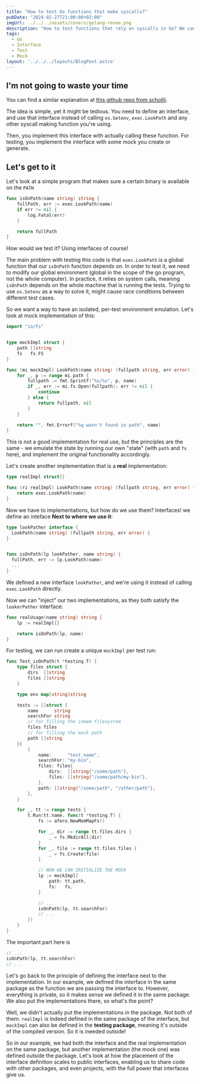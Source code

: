```yaml
---
title: "How to test Go functions that make syscalls?"
pubDate: "2024-02-27T21:00:00+02:00"
imgUrl: ../../../assets/covers/golang-renee.png
description: "How to test functions that rely on syscalls in Go? We can use interfaces to abstract the syscalls, and then inject the real implementation or a mock for testing."
tags:
  - Go
  - Interface
  - Test
  - Mock
layout: '../../../layouts/BlogPost.astro'
---
```


## I'm not going to waste your time

You can find a similar explanation at [this github repo from schollii](https://github.com/schollii/go-test-mock-exec-command).

The idea is simple, yet it might be tedious. You need to define an interface, and use that interface instead of
calling `os.Getenv`, `exec.LookPath` and any other syscall making function you're using.

Then, you implement this interface with actually calling these function. For testing, you implement the interface
with some mock you create or generate.

## Let's get to it


Let's look at a simple program that makes sure a certain binary is available on the `PATH`

```go
func isOnPath(name string) string {
	fullPath, err := exec.LookPath(name)
	if err != nil {
		log.Fatal(err)
	}

	return fullPath
}
```

How would we test it? Using interfaces of course!

The main problem with testing this code is that `exec.LookPath` is a global function that our `isOnPath` function
depends on. In order to test it, we need to modify our global environment (global in the scope of the go program, not the
whole computer). In practice, it relies on system calls, meaning `isOnPath` depends on the whole machine that is running the tests. Trying to use `os.Setenv` as a way to solve it, might cause race conditions between different test cases.

So we want a way to have an isolated, per-test environment emulation. Let's look at mock implementation of this:

```go
import "io/fs"


type mockImpl struct {
	path []string
	fs   fs.FS
}

func (mi mockImpl) LookPath(name string) (fullpath string, err error) {
	for _, p := range mi.path {
		fullpath := fmt.Sprintf("%s/%s", p, name)
		if _, err := mi.fs.Open(fullpath); err != nil {
			continue
		} else {
			return fullpath, nil
		}
	}

	return "", fmt.Errorf("%q wasn't found in path", name)
}
```

This is not a good implementation for real use, but the principles are the same - we emulate the state by running our own
"state" (with `path` and `fs` here), and implement the original functionality accordingly.

Let's create another implementation that is a **real** implementation:

```go
type realImpl struct{}

func (ri realImpl) LookPath(name string) (fullpath string, err error) {
	return exec.LookPath(name)
}
```

Now we have to implementations, but how do we use them? Interfaces! we define an inteface **Next to where we use it**:

```go
type lookPather interface {
  LookPath(name string) (fullpath string, err error) {
}


func isOnPath(lp lookPather, name string) {
  fullPath, err := lp.LookPath(name)
  ...
}
```

We defined a new interface `lookPather`, and we're using it instead of calling `exec.LookPath` directly.

Now we can "inject" our two implementations, as they both satisfy the `lookerPather` interface:

```go
func realUsage(name string) string {
	lp := realImpl{}

	return isOnPath(lp, name)
}
```

For testing, we can run create a unique `mockImpl` per test run:

```go
func Test_isOnPath(t *testing.T) {
	type files struct {
		dirs  []string
		files []string
	}

	type env map[string]string

	tests := []struct {
		name      string
		searchFor string
		// for filling the inmem filesystem
		files files
		// for filling the mock path
		path []string
	}{
		{
			name:      "test name",
			searchFor: "my-bin",
			files: files{
				dirs:  []string{"/some/path"},
				files: []string{"/some/path/my-bin"},
			},
			path: []string{"/some/path", "/other/path"},
		},
	}

	for _, tt := range tests {
		t.Run(tt.name, func(t *testing.T) {
			fs := afero.NewMemMapFs()

			for _, dir := range tt.files.dirs {
				_ = fs.MkdirAll(dir)
			}
			for _, file := range tt.files.files {
				_ = fs.Create(file)
			}

			// NOW WE CAN INITIALIZE THE MOCK
			lp := mockImpl{
				path: tt.path,
				fs:   fs,
			}

			// ...
			isOnPath(lp, tt.searchFor)
			// ...
		})
	}
}
```

The important part here is

```go
// ...
isOnPath(lp, tt.searchFor)
// ...

```

Let's go back to the principle of defining the interface next to the implementation.
In our example, we defined the interface in the same package as the function we are passing the interface to.
However, everything is private, so it makes sense we defined it in the same package. We also put the implementations there,
so what's the point?

Well, we didn't actually put the implementations in the package. Not both of them. `realImpl` is indeed defined
in the same package of the interface, but `mockImpl` can also be defined in the **testing package**, meaning it's outside of the
compiled version. So it is ineeded outside!

So in our example, we had both the interface and the real implementation on the same package, but another implementation
(the mock one) was defined outside the package. Let's look at how the placement of the interface definition scales to
public interfaces, enabling us to share code with other packages, and even projects, with the full power that interfaces
give us.


